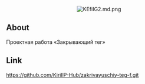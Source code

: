 <p align="center">
  <img src="https://iili.io/KEfiIG2.md.png" alt="KEfiIG2.md.png" border="0">
</p>

## About
Проектная работа «Закрывающий тег»

## Link
https://github.com/KirillP-Hub/zakrivayuschiy-teg-f.git
